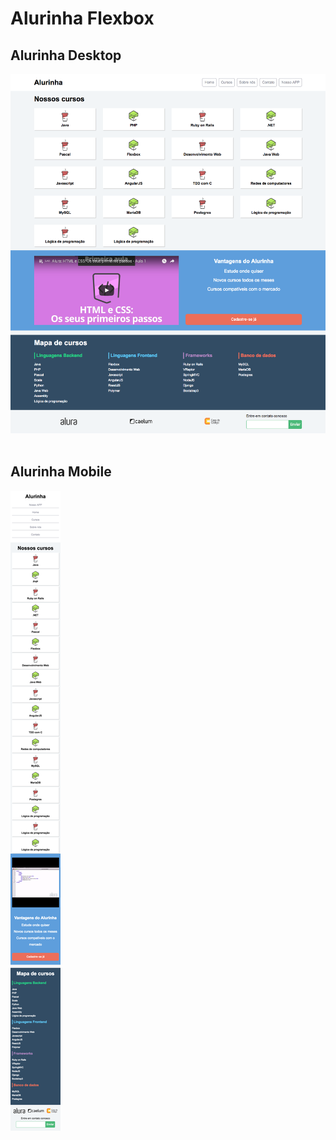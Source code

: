 # Alurinha Flexbox

<h2>Alurinha Desktop</h2>
<img src="./src/assets/layouts/alurinha-layout-desktop.png">
<br><br>
<h2>Alurinha Mobile</h2>
<img src="./src/assets/layouts/alurinha-layout-mobile.png">